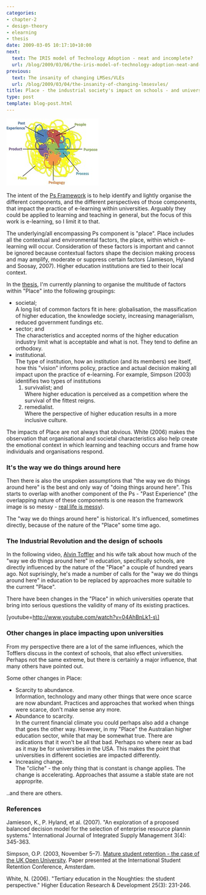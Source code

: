 ```yaml
---
categories:
- chapter-2
- design-theory
- elearning
- thesis
date: 2009-03-05 10:17:10+10:00
next:
  text: The IRIS model of Technology Adoption - neat and incomplete?
  url: /blog/2009/03/06/the-iris-model-of-technology-adoption-neat-and-incomplete/
previous:
  text: The insanity of changing LMSes/VLEs
  url: /blog/2009/03/04/the-insanity-of-changing-lmsesvles/
title: Place - the industrial society's impact on schools - and universities?
type: post
template: blog-post.html
---
```

[![The Ps Framework: a messy version](images/3281484920_07273d0662_m.jpg)](http://www.flickr.com/photos/david_jones/3281484920/ "The Ps Framework: a messy version by David T Jones, on Flickr")

The intent of the [Ps Framework](/blog/2009/01/25/the-dominant-and-problem-assumptions-underlying-university-based-e-learning-introduction/) is to help identify and lightly organise the different components, and the different perspectives of those components, that impact the practice of e-learning within universities. Arguably they could be applied to learning and teaching in general, but the focus of this work is e-learning, so I limit it to that.

The underlying/all encompassing Ps component is "place". Place includes all the contextual and environmental factors, the place, within which e-learning will occur. Consideration of these factors is important and cannot be ignored because contextual factors shape the decision making process and may amplify, moderate or suppress certain factors (Jamieson, Hyland and Soosay, 2007). Higher education institutions are tied to their local context.

In the [thesis](/blog/research/phd-thesis/), I'm currently planning to organise the multitude of factors within "Place" into the following groupings:

- societal;  
    A long list of common factors fit in here: globalisation, the massification of higher education, the knowledge society, increasing managerialism, reduced government fundings etc.
- sector; and  
    The characteristics and accepted norms of the higher education industry limit what is acceptable and what is not. They tend to define an orthodoxy.
- institutional.  
    The type of institution, how an institution (and its members) see itself, how this "vision" informs policy, practice and actual decision making all impact upon the practice of e-learning. For example, Simpson (2003) identifies two types of institutions
    1. survivalist; and  
        Where higher education is perceived as a competition where the survival of the fittest reigns.
    2. remedialist.  
        Where the perspective of higher education results in a more inclusive culture.

The impacts of Place are not always that obvious. White (2006) makes the observation that organisational and societal characteristics also help create the emotional context in which learning and teaching occurs and frame how individuals and organisations respond.

### It's the way we do things around here

Then there is also the unspoken assumptions that "the way we do things around here" is the best and only way of "doing things around here". This starts to overlap with another component of the Ps - "Past Experience" (the overlapping nature of these components is one reason the framework image is so messy - [real life is messy](/blog/2009/02/16/frameworks-and-representation-tidy-versus-messy/)).

The "way we do things around here" is historical. It's influenced, sometimes directly, because of the nature of the "Place" some time ago.

### The Industrial Revolution and the design of schools

In the following video, [Alvin Toffler](http://en.wikipedia.org/wiki/Alvin_Toffler) and his wife talk about how much of the "way we do things around here" in education, specifically schools, are directly influenced by the nature of the "Place" a couple of hundred years ago. Not suprisingly, he's made a number of calls for the "way we do things around here" in education to be replaced by approaches more suitable to the current "Place".

There have been changes in the "Place" in which universities operate that bring into serious questions the validity of many of its existing practices.

\[youtube=http://www.youtube.com/watch?v=04AhBnLk1-s\]

### Other changes in place impacting upon universities

From my perspective there are a lot of the same influences, which the Tofflers discuss in the context of schools, that also effect universities. Perhaps not the same extreme, but there is certainly a major influence, that many others have pointed out.

Some other changes in Place:

- Scarcity to abundance.  
    Information, technology and many other things that were once scarce are now abundant. Practices and approaches that worked when things were scarce, don't make sense any more.
- Abundance to scarcity.  
    In the current financial climate you could perhaps also add a change that goes the other way. However, in my "Place" the Australian higher education sector, while that may be somewhat true. There are indications that it won't be all that bad. Perhaps no where near as bad as it may be for universities in the USA. This makes the point that universities in different societies are impacted differently.
- Increasing change.  
    The "cliche" - the only thing that is constant is change applies. The change is accelerating. Approaches that assume a stable state are not approprite.

..and there are others.

### References

Jamieson, K., P. Hyland, et al. (2007). "An exploration of a proposed balanced decision model for the selection of enterprise resource plannin systems." International Journal of Integrated Supply Management 3(4): 345-363.

Simpson, O.P. (2003, November 5–7). [Mature student retention - the case of the UK Open University](http://www.staffs.ac.uk/institutes/access/docs/Amster-papersOS\(1\).doc). Paper presented at the International Student Retention Conference, Amsterdam.

White, N. (2006). "Tertiary education in the Noughties: the student perspective." Higher Education Research & Development 25(3): 231-246.